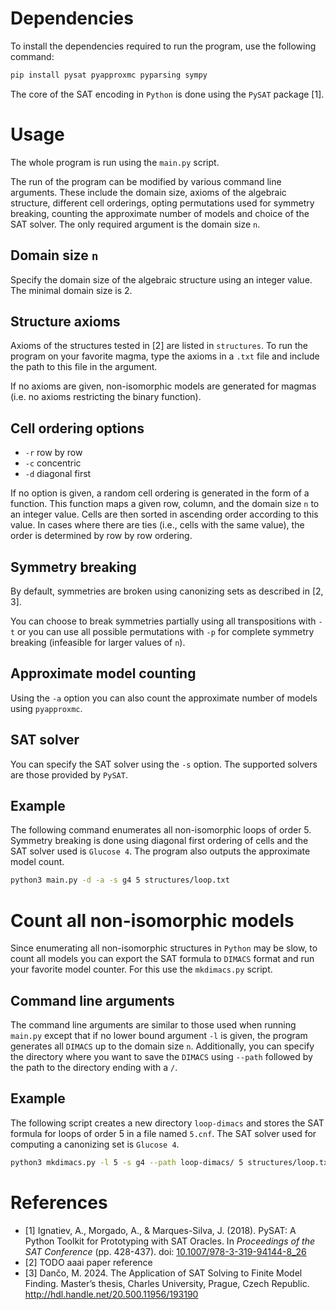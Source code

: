 # Dependencies

To install the dependencies required to run the program, use the following command:
```sh
pip install pysat pyapproxmc pyparsing sympy
```
The core of the SAT encoding in `Python` is done using the `PySAT` package [1].

# Usage

The whole program is run using the `main.py` script.

The run of the program can be modified by various command line arguments. These include the domain size, axioms of the algebraic structure, different cell orderings, opting permutations used for symmetry breaking, counting the approximate number of models and choice of the SAT solver. The only required argument is the domain size `n`.

## Domain size `n`

Specify the domain size of the algebraic structure using an integer value. The minimal domain size is 2.

## Structure axioms

Axioms of the structures tested in [2] are listed in `structures`. To run the program on your favorite magma, type the axioms in a `.txt` file and include the path to this file in the argument.

If no axioms are given, non-isomorphic models are generated for magmas (i.e. no axioms restricting the binary function).

## Cell ordering options

- `-r` row by row
- `-c` concentric
- `-d` diagonal first

If no option is given, a random cell ordering is generated in the form of a function. This function maps a given row, column, and the domain size `n` to an integer value. Cells are then sorted in ascending order according to this value. In cases where there are ties (i.e., cells with the same value), the order is determined by row by row ordering.

## Symmetry breaking

By default, symmetries are broken using canonizing sets as described in [2, 3].

You can choose to break symmetries partially using all transpositions with `-t` or you can use all possible permutations with `-p`&nbsp;for complete symmetry breaking (infeasible for larger values of `n`). 

## Approximate model counting

Using the `-a` option you can also count the approximate number of models using `pyapproxmc`.

## SAT solver

You can specify the SAT solver using the `-s` option. The supported solvers are those provided by `PySAT`.

## Example

The following command enumerates all non-isomorphic loops of order 5. Symmetry breaking is done using diagonal first ordering of cells and the SAT solver used is `Glucose 4`. The program also outputs the approximate model count.

```sh
python3 main.py -d -a -s g4 5 structures/loop.txt
```

# Count all non-isomorphic models

Since enumerating all non-isomorphic structures in `Python` may be slow, to count all models you can export the SAT formula 
to `DIMACS` format and run your favorite model counter. For this use the `mkdimacs.py` script.

## Command line arguments

The command line arguments are similar to those used when running `main.py` except that if no lower bound argument `-l` is given, the program generates all `DIMACS` up to the domain size `n`. Additionally, you can specify the directory where you want to save the `DIMACS` using `--path` followed by the path to the directory ending with a `/`.

<!--
## Find best ranking function
?
-->

## Example

The following script creates a new directory `loop-dimacs` and stores the SAT formula for loops of order 5 in a file named `5.cnf`. The SAT solver used for computing a canonizing set is `Glucose 4`.

```sh
python3 mkdimacs.py -l 5 -s g4 --path loop-dimacs/ 5 structures/loop.txt
```

# References
- [1] Ignatiev, A., Morgado, A., & Marques-Silva, J. (2018). PySAT: A Python Toolkit for Prototyping with SAT Oracles. In *Proceedings of the SAT Conference* (pp. 428-437). doi: [10.1007/978-3-319-94144-8_26](https://doi.org/10.1007/978-3-319-94144-8_26)
- [2] TODO aaai paper reference
- [3] Dančo, M. 2024. The Application of SAT Solving to Finite Model Finding. Master’s thesis, Charles University, Prague, Czech Republic. http://hdl.handle.net/20.500.11956/193190